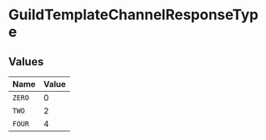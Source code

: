 # GuildTemplateChannelResponseType


## Values

| Name   | Value  |
| ------ | ------ |
| `ZERO` | 0      |
| `TWO`  | 2      |
| `FOUR` | 4      |